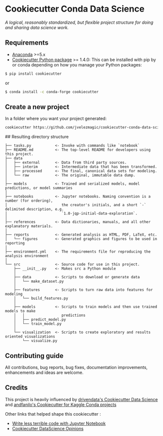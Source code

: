 # Cookiecutter Conda Data Science

_A logical, reasonably standardized, but flexible project structure for doing and sharing data science work._

## Requirements

- [Anaconda](https://www.anaconda.com/download/) >=5.x
- [Cookiecutter Python package](http://cookiecutter.readthedocs.org/en/latest/installation.html) >= 1.4.0: This can be installed with pip by or conda depending on how you manage your Python packages:

``` bash
$ pip install cookiecutter
```

or

``` bash
$ conda install -c conda-forge cookiecutter
```

## Create a new project

In a folder where you want your project generated:

```bash
cookiecutter https://github.com/jvelezmagic/cookiecutter-conda-data-science
```

## Resulting directory structure

    ├── tasks.py           <- Invoke with commands like `notebook`
    ├── README.md          <- The top-level README for developers using this project.
    ├── data
    │   ├── external       <- Data from third party sources.
    │   ├── interim        <- Intermediate data that has been transformed.
    │   ├── processed      <- The final, canonical data sets for modeling.
    │   └── raw            <- The original, immutable data dump.
    │
    ├── models             <- Trained and serialized models, model predictions, or model summaries
    │
    ├── notebooks          <- Jupyter notebooks. Naming convention is a number (for ordering),
    │                         the creator's initials, and a short `-` delimited description, e.g.
    │                         `1.0-jqp-initial-data-exploration`.
    │
    ├── references         <- Data dictionaries, manuals, and all other explanatory materials.
    │
    ├── reports            <- Generated analysis as HTML, PDF, LaTeX, etc.
    │   └── figures        <- Generated graphics and figures to be used in reporting
    │
    ├── environment.yml    <- The requirements file for reproducing the analysis environment
    │
    └── src                <- Source code for use in this project.
        ├── __init__.py    <- Makes src a Python module
        │
        ├── data           <- Scripts to download or generate data
        │   └── make_dataset.py
        │
        ├── features       <- Scripts to turn raw data into features for modeling
        │   └── build_features.py
        │
        ├── models         <- Scripts to train models and then use trained models to make
        │   │                 predictions
        │   ├── predict_model.py
        │   └── train_model.py
        │
        └── visualization  <- Scripts to create exploratory and results oriented visualizations
            └── visualize.py

## Contributing guide

All contributions, bug reports, bug fixes, documentation improvements, enhancements and ideas are welcome.

## Credits

This project is heavily influenced by [drivendata's Cookiecutter Data Science](https://github.com/drivendata/cookiecutter-data-science) and [andfanilo's Cookiecutter for Kaggle Conda projects](https://github.com/andfanilo/cookiecutter-kaggle)

Other links that helped shape this cookiecutter :

- [Write less terrible code with Jupyter Notebook](https://blog.godatadriven.com/write-less-terrible-notebook-code)
- [Cookiecutter DataScience Opinions](http://drivendata.github.io/cookiecutter-data-science/#opinions)